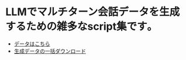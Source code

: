 # LLMでマルチターン会話データを生成するための雑多なscript集です｡
- [データはこちら](https://huggingface.co/collections/kanhatakeyama/synthetic-texts-66e0e07831920f69c18b1251)
- [生成データの一括ダウンロード](https://github.com/KanHatakeyama/synthetic-texts-by-llm/blob/main/download.py)

